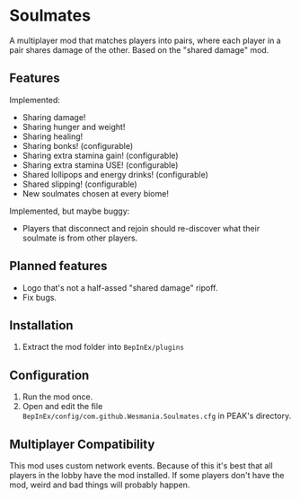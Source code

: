 # Soulmates

A multiplayer mod that matches players into pairs, where each player in a pair shares damage of the other. Based on the "shared damage" mod.

## Features

Implemented:

* Sharing damage!
* Sharing hunger and weight!
* Sharing healing!
* Sharing bonks! (configurable)
* Sharing extra stamina gain! (configurable)
* Sharing extra stamina USE! (configurable)
* Shared lollipops and energy drinks! (configurable)
* Shared slipping! (configurable)
* New soulmates chosen at every biome!

Implemented, but maybe buggy:

* Players that disconnect and rejoin should re-discover what their soulmate is from other players.

## Planned features

* Logo that's not a half-assed "shared damage" ripoff.
* Fix bugs.

## Installation

1. Extract the mod folder into `BepInEx/plugins`

## Configuration

1. Run the mod once.
2. Open and edit the file `BepInEx/config/com.github.Wesmania.Soulmates.cfg` in PEAK's directory.

## Multiplayer Compatibility

This mod uses custom network events. Because of this it's best that all players in the lobby have the mod installed. If some players don't have the mod, weird and bad things will probably happen.
